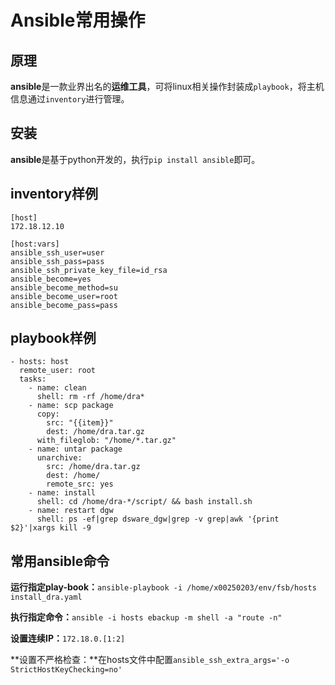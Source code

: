 # Ansible常用操作

## 原理

**ansible**是一款业界出名的**运维工具**，可将linux相关操作封装成```playbook```，将主机信息通过```inventory```进行管理。

## 安装

**ansible**是基于python开发的，执行```pip install ansible```即可。

## inventory样例

```shell
[host]
172.18.12.10

[host:vars]
ansible_ssh_user=user
ansible_ssh_pass=pass
ansible_ssh_private_key_file=id_rsa
ansible_become=yes
ansible_become_method=su
ansible_become_user=root
ansible_become_pass=pass
```

## playbook样例

```shell
- hosts: host
  remote_user: root
  tasks:
    - name: clean
      shell: rm -rf /home/dra*
    - name: scp package
      copy:
        src: "{{item}}"
        dest: /home/dra.tar.gz
      with_fileglob: "/home/*.tar.gz"
    - name: untar package
      unarchive:
        src: /home/dra.tar.gz
        dest: /home/
        remote_src: yes
    - name: install
      shell: cd /home/dra-*/script/ && bash install.sh
    - name: restart dgw
      shell: ps -ef|grep dsware_dgw|grep -v grep|awk '{print $2}'|xargs kill -9

```

## 常用ansible命令

**运行指定play-book：**```ansible-playbook -i /home/x00250203/env/fsb/hosts install_dra.yaml```

**执行指定命令：**```ansible -i hosts ebackup -m shell -a "route -n"```

**设置连续IP：**```172.18.0.[1:2]```

**设置不严格检查：**在hosts文件中配置```ansible_ssh_extra_args='-o StrictHostKeyChecking=no'```

